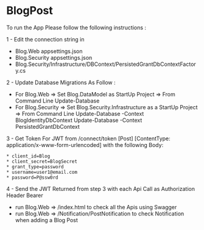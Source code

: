 # BlogPost

To run the App Please follow the following instructions :

1 - Edit the connection string in 
   * Blog.Web appsettings.json
   * Blog.Security appsettings.json
   * Blog.Security/Infrastructure/DBContext/PersistedGrantDbContextFactory.cs

2 - Update Database Migrations As Follow :
  
  * For Blog.Web => Set Blog.DataModel as StartUp Project => From Command Line Update-Database 
  * For Blog.Security => Set Blog.Security.Infrastructure as a StartUp Project => From Command Line 
      Update-Database -Context BlogIdentityDbContext
      Update-Database -Context PersistedGrantDbContext
      
3 - Get Token For JWT from /connect/token [Post] [ContentType: application/x-www-form-urlencoded] with the following Body:

    * client_id=Blog
    * client_secret=BlogSecret
    * grant_type=password
    * username=user1@email.com
    * password=P@ssw0rd

4 - Send the JWT Returned from step 3 with each Api Call as Authorization Header Bearer

* run Blog.Web => /index.html to check all the Apis using Swagger 
* run Blog.Web => /Notification/PostNotification to check Notification when adding a Blog Post
    
